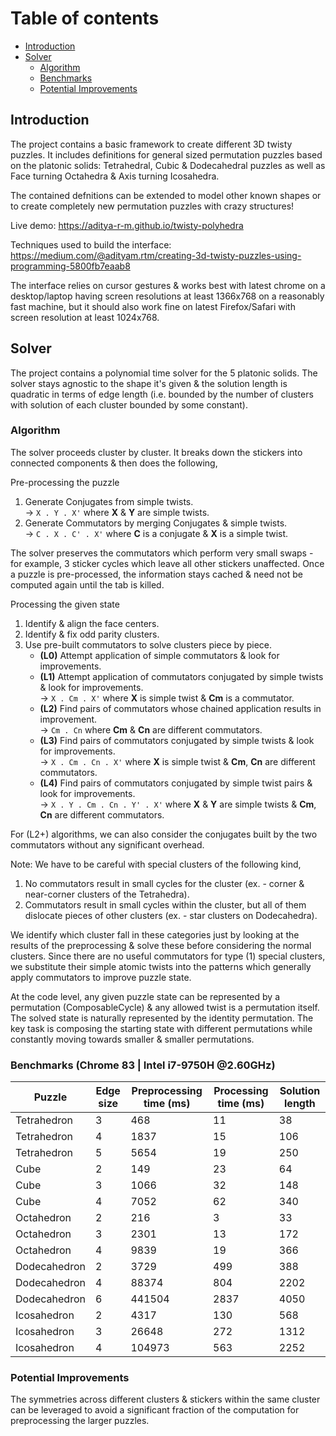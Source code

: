 # Table of contents
* [Introduction](#introduction)
* [Solver](#solver)
    * [Algorithm](#algorithm)
    * [Benchmarks](#benchmarks)
    * [Potential Improvements](#improvements)


## Introduction <a name="introduction"></a>

The project contains a basic framework to create different 3D twisty puzzles. It includes definitions for general sized permutation puzzles based on the platonic solids: Tetrahedral, Cubic & Dodecahedral puzzles as well as Face turning Octahedra & Axis turning Icosahedra.

The contained defnitions can be extended to model other known shapes or to create completely new permutation puzzles with crazy structures!

Live demo:
https://aditya-r-m.github.io/twisty-polyhedra

Techniques used to build the interface:
https://medium.com/@adityam.rtm/creating-3d-twisty-puzzles-using-programming-5800fb7eaab8

The interface relies on cursor gestures & works best with latest chrome on a desktop/laptop having screen resolutions at least 1366x768 on a reasonably fast machine, but it should also work fine on latest Firefox/Safari with screen resolution at least 1024x768.

## Solver <a name="solver"></a>

The project contains a polynomial time solver for the 5 platonic solids. The solver stays agnostic to the shape it's given & the solution length is quadratic in terms of edge length (i.e. bounded by the number of clusters with solution of each cluster bounded by some constant).

### Algorithm <a name="algorithm"></a>

The solver proceeds cluster by cluster. It breaks down the stickers into connected components & then does the following,

Pre-processing the puzzle
1. Generate Conjugates from simple twists.  
-> `X . Y . X'` where **X** & **Y** are simple twists.
2. Generate Commutators by merging Conjugates & simple twists.  
-> `C . X . C' . X'` where **C** is a conjugate & **X** is a simple twist.

The solver preserves the commutators which perform very small swaps - for example, 3 sticker cycles which leave all other stickers unaffected.
Once a puzzle is pre-processed, the information stays cached & need not be computed again until the tab is killed.

Processing the given state
1. Identify & align the face centers.
2. Identify & fix odd parity clusters.
3. Use pre-built commutators to solve clusters piece by piece.
    * **(L0)** Attempt application of simple commutators & look for improvements.
    * **(L1)** Attempt application of commutators conjugated by simple twists & look for improvements.  
    -> `X . Cm . X'` where **X** is simple twist & **Cm** is a commutator.
    * **(L2)** Find pairs of commutators whose chained application results in improvement.  
    -> `Cm . Cn` where **Cm** & **Cn** are different commutators.
    * **(L3)** Find pairs of commutators conjugated by simple twists & look for improvements.  
    -> `X . Cm . Cn . X'` where **X** is simple twist & **Cm**, **Cn** are different commutators.
    * **(L4)** Find pairs of commutators conjugated by simple twist pairs & look for improvements.  
    -> `X . Y . Cm . Cn . Y' . X'` where **X** & **Y** are simple twists & **Cm**, **Cn** are different commutators.

For (L2+) algorithms, we can also consider the conjugates built by the two commutators without any significant overhead.

Note: We have to be careful with special clusters of the following kind,
1. No commutators result in small cycles for the cluster (ex. - corner & near-corner clusters of the Tetrahedra).
2. Commutators result in small cycles within the cluster, but all of them dislocate pieces of other clusters (ex. - star clusters on Dodecahedra).

We identify which cluster fall in these categories just by looking at the results of the preprocessing & solve these before considering the normal clusters. Since there are no useful commutators for type (1) special clusters, we substitute their simple atomic twists into the patterns which generally apply commutators to improve puzzle state.

At the code level, any given puzzle state can be represented by a permutation (ComposableCycle) & any allowed twist is a permutation itself.
The solved state is naturally represented by the identity permutation.
The key task is composing the starting state with different permutations while constantly moving towards smaller & smaller permutations.

### Benchmarks (Chrome 83 | Intel i7-9750H @2.60GHz) <a name="benchmarks"></a>

Puzzle        | Edge size | Preprocessing time (ms) | Processing time (ms) | Solution length
--------------|-----------|-------------------------|----------------------|------------------
Tetrahedron   | 3         | 468                     | 11                   | 38
Tetrahedron   | 4         | 1837                    | 15                   | 106
Tetrahedron   | 5         | 5654                    | 19                   | 250
Cube          | 2         | 149                     | 23                   | 64
Cube          | 3         | 1066                    | 32                   | 148
Cube          | 4         | 7052                    | 62                   | 340
Octahedron    | 2         | 216                     | 3                    | 33
Octahedron    | 3         | 2301                    | 13                   | 172
Octahedron    | 4         | 9839                    | 19                   | 366
Dodecahedron  | 2         | 3729                    | 499                  | 388
Dodecahedron  | 4         | 88374                   | 804                  | 2202
Dodecahedron  | 6         | 441504                  | 2837                 | 4050
Icosahedron   | 2         | 4317                    | 130                  | 568
Icosahedron   | 3         | 26648                   | 272                  | 1312
Icosahedron   | 4         | 104973                  | 563                  | 2252

### Potential Improvements <a name="improvements"></a>

The symmetries across different clusters & stickers within the same cluster can be leveraged to avoid a significant fraction of the computation for preprocessing the larger puzzles.
